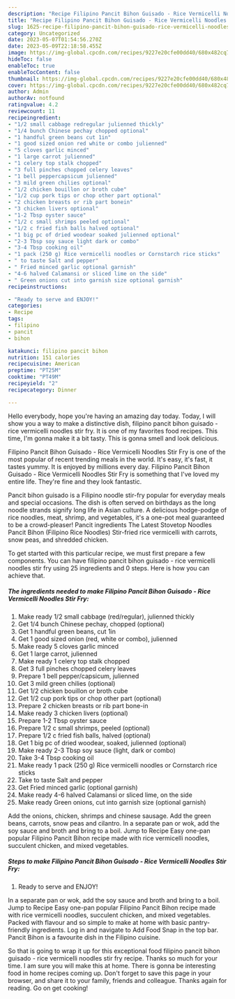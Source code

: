 ```yaml
---
description: "Recipe Filipino Pancit Bihon Guisado - Rice Vermicelli Noodles Stir Fry yang Very Delicious"
title: "Recipe Filipino Pancit Bihon Guisado - Rice Vermicelli Noodles Stir Fry yang Very Delicious"
slug: 1625-recipe-filipino-pancit-bihon-guisado-rice-vermicelli-noodles-stir-fry-yang-very-delicious
category: Uncategorized
date: 2023-05-07T01:54:56.270Z
date: 2023-05-09T22:18:58.455Z
image: https://img-global.cpcdn.com/recipes/9227e20cfe00dd40/680x482cq70/filipino-pancit-bihon-guisado-rice-vermicelli-noodles-stir-fry-recipe-main-photo.jpg
hideToc: false
enableToc: true
enableTocContent: false
thumbnail: https://img-global.cpcdn.com/recipes/9227e20cfe00dd40/680x482cq70/filipino-pancit-bihon-guisado-rice-vermicelli-noodles-stir-fry-recipe-main-photo.jpg
cover: https://img-global.cpcdn.com/recipes/9227e20cfe00dd40/680x482cq70/filipino-pancit-bihon-guisado-rice-vermicelli-noodles-stir-fry-recipe-main-photo.jpg
author: Admin
authorAv: notfound
ratingvalue: 4.2
reviewcount: 11
recipeingredient:
- "1/2 small cabbage redregular julienned thickly"
- "1/4 bunch Chinese pechay chopped optional"
- "1 handful green beans cut 1in"
- "1 good sized onion red white or combo julienned"
- "5 cloves garlic minced"
- "1 large carrot julienned"
- "1 celery top stalk chopped"
- "3 full pinches chopped celery leaves"
- "1 bell peppercapsicum julienned"
- "3 mild green chilies optional"
- "1/2 chicken bouillon or broth cube"
- "1/2 cup pork tips or chop other part optional"
- "2 chicken breasts or rib part bonein"
- "3 chicken livers optional"
- "1-2 Tbsp oyster sauce"
- "1/2 c small shrimps peeled optional"
- "1/2 c fried fish balls halved optional"
- "1 big pc of dried woodear soaked julienned optional"
- "2-3 Tbsp soy sauce light dark or combo"
- "3-4 Tbsp cooking oil"
- "1 pack (250 g) Rice vermicelli noodles or Cornstarch rice sticks"
- " to taste Salt and pepper"
- " Fried minced garlic optional garnish"
- "4-6 halved Calamansi or sliced lime on the side"
- " Green onions cut into garnish size optional garnish"
recipeinstructions:

- "Ready to serve and ENJOY!"
categories:
- Recipe
tags:
- filipino
- pancit
- bihon

katakunci: filipino pancit bihon 
nutrition: 151 calories
recipecuisine: American
preptime: "PT25M"
cooktime: "PT49M"
recipeyield: "2"
recipecategory: Dinner

---
```



Hello everybody, hope you're having an amazing day today. Today, I will show you a way to make a distinctive dish, filipino pancit bihon guisado - rice vermicelli noodles stir fry. It is one of my favorites food recipes. This time, I'm gonna make it a bit tasty. This is gonna smell and look delicious.

Filipino Pancit Bihon Guisado - Rice Vermicelli Noodles Stir Fry is one of the most popular of recent trending meals in the world. It's easy, it's fast, it tastes yummy. It is enjoyed by millions every day. Filipino Pancit Bihon Guisado - Rice Vermicelli Noodles Stir Fry is something that I've loved my entire life. They're fine and they look fantastic.

Pancit bihon guisado is a Filipino noodle stir-fry popular for everyday meals and special occasions. The dish is often served on birthdays as the long noodle strands signify long life in Asian culture. A delicious hodge-podge of rice noodles, meat, shrimp, and vegetables, it&#39;s a one-pot meal guaranteed to be a crowd-pleaser! Pancit ingredients The Latest Stovetop Noodles Pancit Bihon (Filipino Rice Noodles) Stir-fried rice vermicelli with carrots, snow peas, and shredded chicken.


To get started with this particular recipe, we must first prepare a few components. You can have filipino pancit bihon guisado - rice vermicelli noodles stir fry using 25 ingredients and 0 steps. Here is how you can achieve that.

<!--inarticleads1-->

##### The ingredients needed to make Filipino Pancit Bihon Guisado - Rice Vermicelli Noodles Stir Fry:

1. Make ready 1/2 small cabbage (red/regular), julienned thickly
1. Get 1/4 bunch Chinese pechay, chopped (optional)
1. Get 1 handful green beans, cut 1in
1. Get 1 good sized onion (red, white or combo), julienned
1. Make ready 5 cloves garlic minced
1. Get 1 large carrot, julienned
1. Make ready 1 celery top stalk chopped
1. Get 3 full pinches chopped celery leaves
1. Prepare 1 bell pepper/capsicum, julienned
1. Get 3 mild green chilies (optional)
1. Get 1/2 chicken bouillon or broth cube
1. Get 1/2 cup pork tips or chop other part (optional)
1. Prepare 2 chicken breasts or rib part bone-in
1. Make ready 3 chicken livers (optional)
1. Prepare 1-2 Tbsp oyster sauce
1. Prepare 1/2 c small shrimps, peeled (optional)
1. Prepare 1/2 c fried fish balls, halved (optional)
1. Get 1 big pc of dried woodear, soaked, julienned (optional)
1. Make ready 2-3 Tbsp soy sauce (light, dark or combo)
1. Take 3-4 Tbsp cooking oil
1. Make ready 1 pack (250 g) Rice vermicelli noodles or Cornstarch rice sticks
1. Take  to taste Salt and pepper
1. Get  Fried minced garlic (optional garnish)
1. Make ready 4-6 halved Calamansi or sliced lime, on the side
1. Make ready  Green onions, cut into garnish size (optional garnish)


Add the onions, chicken, shrimps and chinese sausage. Add the green beans, carrots, snow peas and cilantro. In a separate pan or wok, add the soy sauce and broth and bring to a boil. Jump to Recipe Easy one-pan popular Filipino Pancit Bihon recipe made with rice vermicelli noodles, succulent chicken, and mixed vegetables. 

<!--inarticleads2-->

##### Steps to make Filipino Pancit Bihon Guisado - Rice Vermicelli Noodles Stir Fry:


1. Ready to serve and ENJOY!

In a separate pan or wok, add the soy sauce and broth and bring to a boil. Jump to Recipe Easy one-pan popular Filipino Pancit Bihon recipe made with rice vermicelli noodles, succulent chicken, and mixed vegetables. Packed with flavour and so simple to make at home with basic pantry-friendly ingredients. Log in and navigate to Add Food Snap in the top bar. Pancit Bihon is a favourite dish in the Filipino cuisine. 

So that is going to wrap it up for this exceptional food filipino pancit bihon guisado - rice vermicelli noodles stir fry recipe. Thanks so much for your time. I am sure you will make this at home. There is gonna be interesting food in home recipes coming up. Don't forget to save this page in your browser, and share it to your family, friends and colleague. Thanks again for reading. Go on get cooking!
